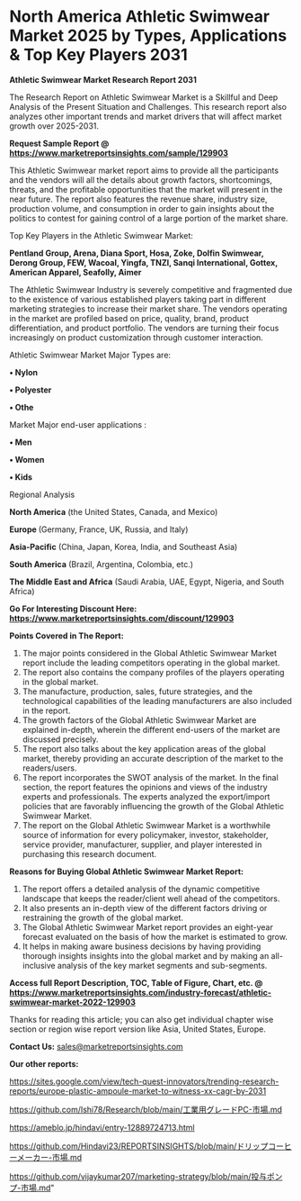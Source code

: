 # North America Athletic Swimwear Market 2025 by Types, Applications & Top Key Players 2031

<strong>Athletic Swimwear Market Research Report 2031</strong>

The Research Report on Athletic Swimwear Market is a Skillful and Deep Analysis of the Present Situation and Challenges. This research report also analyzes other important trends and market drivers that will affect market growth over 2025-2031.

<strong>Request Sample Report @ <a href=https://www.marketreportsinsights.com/sample/129903>https://www.marketreportsinsights.com/sample/129903</a></strong>

This Athletic Swimwear market report aims to provide all the participants and the vendors will all the details about growth factors, shortcomings, threats, and the profitable opportunities that the market will present in the near future. The report also features the revenue share, industry size, production volume, and consumption in order to gain insights about the politics to contest for gaining control of a large portion of the market share.

Top Key Players in the Athletic Swimwear Market:

<strong>Pentland Group, Arena, Diana Sport, Hosa, Zoke, Dolfin Swimwear, Derong Group, FEW, Wacoal, Yingfa, TNZI, Sanqi International, Gottex, American Apparel, Seafolly, Aimer</strong>

The Athletic Swimwear Industry is severely competitive and fragmented due to the existence of various established players taking part in different marketing strategies to increase their market share. The vendors operating in the market are profiled based on price, quality, brand, product differentiation, and product portfolio. The vendors are turning their focus increasingly on product customization through customer interaction.

Athletic Swimwear Market Major Types are:

<strong>• Nylon

• Polyester

• Othe</strong>

Market Major end-user applications :

<strong>• Men

• Women

• Kids</strong>

Regional Analysis

</u><strong><b>North America</b></strong> (the United States, Canada, and Mexico)

<strong><b>Europe </b></strong>(Germany, France, UK, Russia, and Italy)

<strong><b>Asia-Pacific</b></strong> (China, Japan, Korea, India, and Southeast Asia)

<strong><b>South America</b></strong> (Brazil, Argentina, Colombia, etc.)

<strong><b>The Middle East and Africa</b></strong> (Saudi Arabia, UAE, Egypt, Nigeria, and South Africa)

<strong>Go For Interesting Discount Here: <a href=https://www.marketreportsinsights.com/discount/129903>https://www.marketreportsinsights.com/discount/129903</a></strong>

<strong>Points Covered in The Report:</strong>
<ol>
  <li>The major points considered in the Global Athletic Swimwear Market report include the leading competitors operating in the global market.</li>
  <li>The report also contains the company profiles of the players operating in the global market.</li>
  <li>The manufacture, production, sales, future strategies, and the technological capabilities of the leading manufacturers are also included in the report.</li>
  <li>The growth factors of the Global Athletic Swimwear Market are explained in-depth, wherein the different end-users of the market are discussed precisely.</li>
  <li>The report also talks about the key application areas of the global market, thereby providing an accurate description of the market to the readers/users.</li>
  <li>The report incorporates the SWOT analysis of the market. In the final section, the report features the opinions and views of the industry experts and professionals. The experts analyzed the export/import policies that are favorably influencing the growth of the Global Athletic Swimwear Market.</li>
  <li>The report on the Global Athletic Swimwear Market is a worthwhile source of information for every policymaker, investor, stakeholder, service provider, manufacturer, supplier, and player interested in purchasing this research document.</li>
</ol>
<strong>Reasons for Buying Global Athletic Swimwear Market Report:</strong>

<ol>
  <li>The report offers a detailed analysis of the dynamic competitive landscape that keeps the reader/client well ahead of the competitors.</li>
  <li>It also presents an in-depth view of the different factors driving or restraining the growth of the global market.</li>
  <li>The Global Athletic Swimwear Market report provides an eight-year forecast evaluated on the basis of how the market is estimated to grow.</li>
  <li>It helps in making aware business decisions by having providing thorough insights insights into the global market and by making an all-inclusive analysis of the key market segments and sub-segments.</li>
</ol>
<strong>Access full Report Description, TOC, Table of Figure, Chart, etc. @ <a href=https://www.marketreportsinsights.com/industry-forecast/athletic-swimwear-market-2022-129903>https://www.marketreportsinsights.com/industry-forecast/athletic-swimwear-market-2022-129903</a></strong>


Thanks for reading this article; you can also get individual chapter wise section or region wise report version like Asia, United States, Europe.

<strong>Contact Us:</strong>
sales@marketreportsinsights.com

<strong>Our other reports:</strong>

<a href=https://sites.google.com/view/tech-quest-innovators/trending-research-reports/europe-plastic-ampoule-market-to-witness-xx-cagr-by-2031>https://sites.google.com/view/tech-quest-innovators/trending-research-reports/europe-plastic-ampoule-market-to-witness-xx-cagr-by-2031</a>

<a href=https://github.com/Ishi78/Research/blob/main/工業用グレードPC-市場.md>https://github.com/Ishi78/Research/blob/main/工業用グレードPC-市場.md</a>

<a href=https://ameblo.jp/hindavi/entry-12889724713.html>https://ameblo.jp/hindavi/entry-12889724713.html</a>

<a href=https://github.com/Hindavi23/REPORTSINSIGHTS/blob/main/ドリップコーヒーメーカー-市場.md>https://github.com/Hindavi23/REPORTSINSIGHTS/blob/main/ドリップコーヒーメーカー-市場.md</a>

<a href=https://github.com/vijaykumar207/marketing-strategy/blob/main/投与ポンプ-市場.md>https://github.com/vijaykumar207/marketing-strategy/blob/main/投与ポンプ-市場.md</a>"
